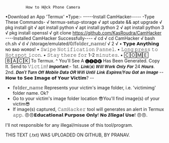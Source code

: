              How to H@ck Phone Camera
•Download an App 'Termux'
•Type:-
          -----Install CamHacker-----
          -Type These Commands-
√ termux-setup-storage
√ apt update && apt upgrade
√ pkg install git
√ apt install python
√ apt install python 2
√ apt install python 3
√ pkg install openssl
√ git clone https://github.com/KasRoudra/CamHacker
----Installed CamHacker Successfully----
√ cd
√ cd CamHacker
√ bash ch.sh
√ d
√ /storage/emulated/0/𝕗𝕠𝕝𝕕𝕖𝕣_𝕟𝕒𝕞𝕖/
√ 2
√ • 𝗧𝘆𝗽𝗲 𝗔𝗻𝘆𝘁𝗵𝗶𝗻𝗴 ɴᴏ ʙᴀᴅ ᴡᴏʀᴅs!
• 𝚂𝚠𝚒𝚙𝚎 𝙽𝚘𝚝𝚒𝚏𝚒𝚌𝚊𝚝𝚒𝚘𝚗 𝙿𝚊𝚗𝚗𝚎𝚕.
• 𝙻𝚘𝚗𝚐 𝚙𝚛𝚎𝚜𝚜 𝚝𝚘 𝙷𝚘𝚝𝚜𝚙𝚘𝚝 𝚒𝚌𝚘𝚗.
• 𝚂𝚝𝚊𝚢 𝚝𝚑𝚎𝚛𝚎 𝚏𝚘𝚛 1-2 𝚖𝚒𝚗𝚞𝚝𝚎𝚜.
• 🄲🄾🄼🄴 🄱🄰🄲🄺 To Termux.
^ You'll See A 🅛🅘🅝🅚 Has Been Generated. Copy It. Send to 𝚅𝚒𝚌𝚝𝚒𝚖! 
𝙄𝙢𝙥𝙤𝙧𝙩𝙖𝙣𝙩:- 1st. 𝙇𝙞𝙣𝙠(𝙨) 𝙒𝙞𝙡𝙡 𝙒𝙤𝙧𝙠 𝙊𝙣𝙡𝙮 𝙁𝙤𝙧 24 𝙃𝙤𝙪𝙧𝙨. 2nd. 𝘿𝙤𝙣'𝙩 𝙏𝙪𝙧𝙣 𝙊𝙛𝙛 𝙈𝙤𝙗𝙞𝙡𝙚 𝘿𝙖𝙩𝙖 𝙊𝙍 𝙒𝙞𝙛𝙞 𝙐𝙣𝙩𝙞𝙡 𝙇𝙞𝙣𝙠 𝙀𝙭𝙥𝙞𝙧𝙚𝙨/𝙔𝙤𝙪 𝙂𝙤𝙩 𝙖𝙣 𝙄𝙢𝙖𝙜𝙚
--𝗛𝗼𝘄 𝘁𝗼 𝗦𝗲𝗲 𝗜𝗺𝗮𝗴𝗲 𝗼𝗳 𝗬𝗼𝘂𝗿 𝗩𝗶𝗰𝘁𝗶𝗺? --

+ 𝕗𝕠𝕝𝕕𝕖𝕣_𝕟𝕒𝕞𝕖 Represents your victim's image folder, i.e. 'victimimg' folder name. Ok? 
+ Go to your victim's image folder location
😎You'll find image(s) of your victim😎
+ If image(s) captured, 𝙲𝚊𝚖𝙷𝚊𝚌𝚔𝚎𝚛 tool will generates an alert in Termux 𝚊𝚙𝚙.
😠😠𝗘𝗱𝘂𝗰𝗮𝘁𝗶𝗼𝗻𝗮𝗹 𝗣𝘂𝗿𝗽𝗼𝘀𝗲 𝗢𝗻𝗹𝘆! 𝗡𝗼 𝙄𝙡𝙡𝙚𝙜𝙖𝙡 𝗨𝘀𝗲! 😠😠. 



I'll not responsible for any illegal/misuse of this tool/program.











THIS TEXT (.txt) WAS UPLOADED ON GITHUB, BY PRANAV. 
